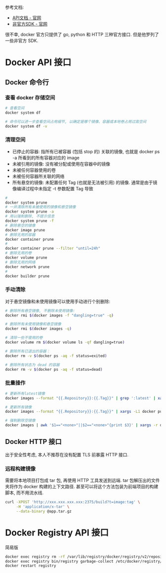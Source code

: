 参考文档:

- [API文档 - 官网](https://docs.docker.com/engine/api/)
- [非官方SDK - 官网](https://docs.docker.com/engine/api/sdk/#unofficial-libraries)

很不幸, docker 官方只提供了 go, python 和 HTTP 三种官方接口. 但是他罗列了一些非官方 SDK.

# Docker API 接口

## Docker 命令行

### 查看 docker 存储空间

```bash
# 查看空间
docker system df

# 命令可以进一步查看空间占用细节, 以确定是哪个镜像、容器或本地卷占用过高空间
docker system df -v
```

### 清理空间

- 已停止的容器: 指所有已被容器 (包括 stop 的) 关联的镜像, 也就是 docker ps -a 所看到的所有容器对应的 image
- 未被引用的镜像: 没有被分配或使用在容器中的镜像
- 未被任何容器使用的卷
- 未被任何容器所关联的网络
- 所有悬空的镜像: 未配置任何 Tag (也就是无法被引用) 的镜像. 通常是由于镜像编译过程中未指定 -t 参数配置 Tag 导致
```bash
#
docker system prune
# 一并清除所有未被使用的镜像和悬空镜像
docker system prune -a
# 用以强制删除, 不提示信息
docker system prune -f
# 删除悬空的镜像
docker image prune
# 删除无用的容器
docker container prune
#
docker container prune --filter "until=24h"
# 删除无用的卷
docker volume prune
# 删除无用的网络
docker network prune
# 
docker builder prune
```

### 手动清除

对于悬空镜像和未使用镜像可以使用手动进行个别删除:

```bash
# 删除所有悬空镜像, 不删除未使用镜像:
docker rmi $(docker images -f "dangling=true" -q)

# 删除所有未使用镜像和悬空镜像
docker rmi $(docker images -q)

# 清除一些不使用的卷
docker volume rm $(docker volume ls -qf dangling=true)

# 删除所有已退出的容器：
docker rm -v $(docker ps -aq -f status=exited)

# 删除所有状态为 dead 的容器
docker rm -v $(docker ps -aq -f status=dead)
```

### 批量操作

```bash
# 更新所有latest镜像
docker images --format "{{.Repository}}:{{.Tag}}" | grep ':latest' | xargs -L1 docker pull

# 更新所有镜像
docker images --format "{{.Repository}}:{{.Tag}}" | xargs -L1 docker pull

# 强制删除空镜像
docker images | awk '$1=="<none>"||$2=="<none>"{print $3}' | xargs -r docker rmi --force
```

## Docker HTTP 接口

出于安全性考虑, 本人不推荐在没有配置 TLS 前暴露 HTTP 接口.

### 远程构建镜像

需要将本地项目打包成 tar 包, 再使用 HTTP 工具发送到远端. tar 包解压出的文件夹将作为 docker 构建的上下文路径. 甚至可以将这个方法包装为前端项目的构建脚本, 而不用流水线.

```bash
curl -XPOST 'http://xxx.xxx.xxx.xxx:2375/build?t=image:tag' \
     -H 'application/x-tar' \
     --data-binary @app.tar.gz
```


# Docker Registry API 接口
简易版
```bash
docker exec registry rm -rf /var/lib/registry/docker/registry/v2/repositories/<image>
docker exec registry bin/registry garbage-collect /etc/docker/registry/config.yml
docker restart registry
```

